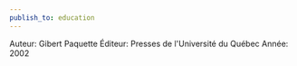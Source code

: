 ```yaml
---
publish_to: education
---
```


Auteur: Gibert Paquette
Éditeur: Presses de l'Université du Québec
Année: 2002